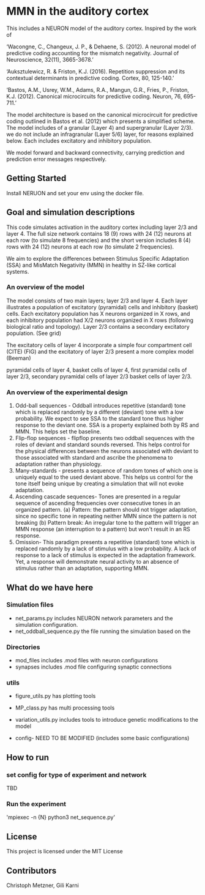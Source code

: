 # MMN in the auditory cortex

This includes a NEURON model of the auditory cortex. Inspired by the work of

‘Wacongne, C., Changeux, J. P., & Dehaene, S. (2012). A neuronal model of predictive coding accounting for the mismatch negativity. Journal of Neuroscience, 32(11), 3665-3678.’

‘Auksztulewicz, R. & Friston, K.J. (2016). Repetition suppression and its contextual determinants in predictive coding. Cortex, 80, 125-140.’

‘Bastos, A.M., Usrey, W.M., Adams, R.A., Mangun, G.R., Fries, P., Friston, K.J. (2012). Canonical microcircuits for predictive coding. Neuron, 76, 695-711.’

The model architecture is based on the canonical microcircuit for predictive coding outlined in Bastos et al. (2012) which presents a simplified scheme. The model includes of a granular (Layer 4) and supergranular (Layer 2/3). we do not include an infragranular (Layer 5/6) layer, for reasons explained below. Each includes excitatory and inhibitory population.

We model forward and backward connectivity, carrying prediction and prediction error messages respectively.



## Getting Started

Install NERUON and set your env using the docker file.

## Goal and simulation descriptions

This code simulates activation in the auditory cortex including layer 2/3 and layer 4. The full size network contains 18 (9) rows with 24 (12) neurons at each row (to simulate 8 frequencies) and the short version includes 8 (4) rows with 24 (12) neurons at each row (to simulate 2 frequencies).

We aim to explore the differences between Stimulus Specific Adaptation (SSA) and MisMatch Negativity (MMN) in healthy in SZ-like cortical systems.

### An overview of the model


The model consists of two main layers; layer 2/3 and layer 4. Each layer illustrates a population of excitatory (pyramidal) cells and inhibitory (basket) cells. Each excitatory population has X neurons organized in X rows, and each inhibitory population had X/2 neurons organized in X rows (following biological ratio and topology). Layer 2/3 contains a secondary excitatory population. (See grid)

The excitatory cells of layer 4 incorporate a simple four compartment cell (CITE) (FIG) and the excitatory of layer 2/3 present a more complex model (Beeman) 



pyramidal cells of layer 4, basket cells of layer 4, first pyramidal cells of layer 2/3, secondary pyramidal cells of layer 2/3 basket cells of layer 2/3.

### An overview of the experimental design

1. Odd-ball sequences - Oddball introduces repetitive (standard) tone which is replaced randomly by a different (deviant) tone with a low probability. We expect to see SSA to the standard tone thus higher response to the deviant one. SSA is a property explained both by RS and MMN. This helps set the baseline.
2. Flip-flop sequences - flipflop presents two oddball sequences with the roles of deviant and standard sounds reversed. This helps control for the physical differences between the neurons associated with deviant to those associated with standard and ascribe the phenomena to adaptation rather than physiology.  
3. Many-standards - presents a sequence of random tones of which one is uniquely equal to the used deviant above. This helps us control for the tone itself being unique by creating a simulation that will not evoke adaptation.  
4. Ascending cascade sequences- Tones are presented in a regular sequence of  ascending frequencies over consecutive tones in an organized pattern.
  (a) Pattern: the pattern should not trigger adaptation, since no specific tone in repeating neither MMN since the pattern is not breaking
  (b) Pattern break: An irregular tone to the pattern will trigger an MMN response (an interruption to a pattern) but won't result in an RS response.
5. Omission- This paradigm presents a repetitive (standard) tone which is replaced randomly by a lack of stimulus with a low probability. A lack of response to a lack of stimulus is expected in the adaptation framework. Yet, a response will demonstrate neural activity to an absence of stimulus rather than an adaptation, supporting MMN.



## What do we have here

### Simulation files

* net_params.py includes NEURON network parameters and the simulation configuration.
* net_oddball_sequence.py the file running the simulation based on the

### Directories

* mod_files includes .mod files with neuron configurations
* synapses includes .mod file configuring synaptic connections

### utils

* figure_utils.py has plotting tools
* MP_class.py has multi processing tools
* variation_utils.py includes tools to introduce genetic modifications to the model


* config- NEED TO BE MODIFIED (includes some basic configurations)

## How to run

### set config for type of experiment and network
TBD

### Run the experiment
'mpiexec -n {N} python3 net_sequence.py'


## License

This project is licensed under the MIT License


## Contributors

Christoph Metzner, Gili Karni
